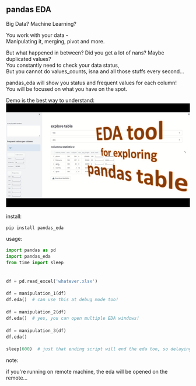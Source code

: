 ## pandas EDA

Big Data? Machine Learning?

You work with your data -<br>
Manipulating it, merging, pivot and more.

But what happened in between? Did you get a lot of nans? Maybe duplicated values?<br>
You constantly need to check your data status, <br>
But you cannot do values_counts, isna and all those stuffs every second...

pandas_eda will show you status and frequent values for each column!<br>
You will be focused on what you have on the spot.

Demo is the best way to understand:<br>
[![demo](https://github.com/lisrael1/pandas_eda/blob/master/front.jpg)](https://youtu.be/kHT6MshXb04)

install:

```shell
pip install pandas_eda
```

usage:
```python
import pandas as pd
import pandas_eda
from time import sleep


df = pd.read_excel('whatever.xlsx')

df = manipulation_1(df)
df.eda()  # can use this at debug mode too!

df = manipulation_2(df)
df.eda()  # yes, you can open multiple EDA windows!

df = manipulation_3(df)
df.eda()

sleep(600)  # just that ending script will end the eda too, so delaying the exit

```

note:

if you're running on remote machine, the eda will be opened on the remote...
